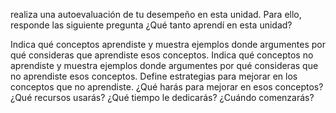 realiza una autoevaluación de tu desempeño en esta unidad. Para ello, responde las siguiente pregunta ¿Qué tanto aprendí en esta unidad?

Indica qué conceptos aprendiste y muestra ejemplos donde argumentes por qué consideras que aprendiste esos conceptos.
Indica qué conceptos no aprendiste y muestra ejemplos donde argumentes por qué consideras que no aprendiste esos conceptos.
Define estrategias para mejorar en los conceptos que no aprendiste. ¿Qué harás para mejorar en esos conceptos? ¿Qué recursos usarás? 
¿Qué tiempo le dedicarás? ¿Cuándo comenzarás?

